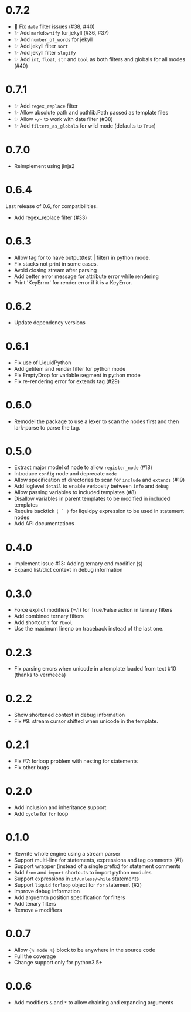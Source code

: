 # 0.7.2

- 🐛 Fix `date` filter issues (#38, #40)
- ✨ Add `markdownify` for jekyll (#36, #37)
- ✨ Add `number_of_words` for jekyll
- ✨ Add jekyll filter `sort`
- ✨ Add jekyll filter `slugify`
- ✨ Add `int`, `float`, `str` and `bool` as both filters and globals for all modes (#40)


# 0.7.1

- ✨ Add `regex_replace` filter
- ✨ Allow absolute path and pathlib.Path passed as template files
- ✨ Allow `+/-` to work with date filter (#38)
- ✨ Add `filters_as_globals` for wild mode (defaults to `True`)

# 0.7.0

- Reimplement using jinja2

# 0.6.4

Last release of 0.6, for compatibilities.

- Add regex_replace filter (#33)

# 0.6.3

- Allow tag for to have output(test | filter) in python mode.
- Fix stacks not print in some cases.
- Avoid closing stream after parsing
- Add better error message for attribute error while rendering
- Print 'KeyError' for render error if it is a KeyError.

# 0.6.2

- Update dependency versions

# 0.6.1

- Fix use of LiquidPython
- Add getitem and render filter for python mode
- Fix EmptyDrop for variable segment in python mode
- Fix re-rendering error for extends tag (#29)

# 0.6.0

- Remodel the package to use a lexer to scan the nodes first and then lark-parse to parse the tag.

# 0.5.0

- Extract major model of node to allow `register_node` (#18)
- Introduce `config` node and deprecate `mode`
- Allow specification of directories to scan for `include` and `extends` (#19)
- Add loglevel `detail` to enable verbosity between `info` and `debug`
- Allow passing variables to included templates (#8)
- Disallow variables in parent templates to be modified in included templates
- Require backtick ``( ` )`` for liquidpy expression to be used in statement nodes
- Add API documentations

# 0.4.0

- Implement issue #13: Adding ternary end modifier (`$`)
- Expand list/dict context in debug information

# 0.3.0

- Force explict modifiers (=/!) for True/False action in ternary filters
- Add combined ternary filters
- Add shortcut `?` for `?bool`
- Use the maximum lineno on traceback instead of the last one.

# 0.2.3

- Fix parsing errors when unicode in a template loaded from text #10 (thanks to vermeeca)

# 0.2.2

- Show shortened context in debug information
- Fix #9: stream cursor shifted when unicode in the template.

# 0.2.1

- Fix #7: forloop problem with nesting for statements
- Fix other bugs

# 0.2.0

- Add inclusion and inheritance support
- Add `cycle` for `for` loop

# 0.1.0

- Rewrite whole engine using a stream parser
- Support multi-line for statements, expressions and tag comments (#1)
- Support wrapper (instead of a single prefix) for statement comments
- Add `from` and `import` shortcuts to import python modules
- Support expressions in `if/unless/while` statements
- Support `liquid` `forloop` object for `for` statement (#2)
- Improve debug information
- Add arguemtn position specification for filters
- Add tenary filters
- Remove `&` modifiers

# 0.0.7

- Allow `{% mode %}` block to be anywhere in the source code
- Full the coverage
- Change support only for python3.5+

# 0.0.6

- Add modifiers `&` and `*` to allow chaining and expanding arguments
